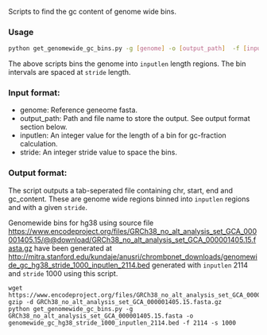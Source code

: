 Scripts to find the gc content of genome wide bins.

### Usage

```bash 
python get_genomewide_gc_bins.py -g [genome] -o [output_path]  -f [inputlen] -s [stride]
```

The above scripts bins the genome into `inputlen` length regions. The bin intervals are spaced at `stride` length.

### Input format:

- genome: Reference geneome fasta.
- output_path: Path and file name to store the output. See output format section below.
- inputlen: An integer value for the length of a bin for gc-fraction calculation.
- stride: An integer stride value to space the bins.

### Output format:

The script outputs a tab-seperated file containing chr, start, end and gc_content. These are genome wide regions binned into `inputlen` regions and with a given `stride`.

Genomewide bins for hg38 using source file https://www.encodeproject.org/files/GRCh38_no_alt_analysis_set_GCA_000001405.15/@@download/GRCh38_no_alt_analysis_set_GCA_000001405.15.fasta.gz have been generated
at  http://mitra.stanford.edu/kundaje/anusri/chrombpnet_downloads/genomewide_gc_hg38_stride_1000_inputlen_2114.bed generated with `inputlen` 2114 and `stride` 1000 using this script.

```
wget https://www.encodeproject.org/files/GRCh38_no_alt_analysis_set_GCA_000001405.15/@@download/GRCh38_no_alt_analysis_set_GCA_000001405.15.fasta.gz
gzip -d GRCh38_no_alt_analysis_set_GCA_000001405.15.fasta.gz
python get_genomewide_gc_bins.py -g GRCh38_no_alt_analysis_set_GCA_000001405.15.fasta -o genomewide_gc_hg38_stride_1000_inputlen_2114.bed -f 2114 -s 1000
```